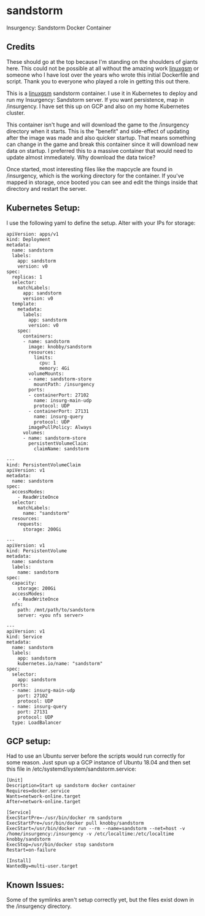 # sandstorm
Insurgency: Sandstorm Docker Container

## Credits
These should go at the top because I'm standing on the shoulders of giants here. This could not be possible at all without the amazing work [linuxgsm](https://linuxgsm.com) or someone who I have lost over the years who wrote this initial Dockerfile and script. Thank you to everyone who played a role in getting this out there.

This is a [linuxgsm](https://linuxgsm.com/) sandstorm container. I use it in Kubernetes to deploy and run my Insurgency: Sandstorm server. If you want persistence, map in /insurgency. I have set this up on GCP and also on my home Kubernetes cluster.

This container isn't huge and will download the game to the /insurgency directory when it starts. This is the "benefit" and side-effect of updating after the image was made and also quicker startup. That means something can change in the game and break this container since it will download new data on startup. I preferred this to a massive container that would need to update almost immediately. Why download the data twice?

Once started, most interesting files like the mapcycle are found in /insurgency, which is the working directory for the container. If you've mapped in storage, once booted you can see and edit the things inside that directory and restart the server.

## Kubernetes Setup:
I use the following yaml to define the setup. Alter with your IPs for storage:

```
apiVersion: apps/v1
kind: Deployment
metadata:
  name: sandstorm
  labels:
    app: sandstorm
    version: v0
spec:
  replicas: 1
  selector:
    matchLabels:
      app: sandstorm
      version: v0
  template:
    metadata:
      labels:
        app: sandstorm
        version: v0
    spec:
      containers:
      - name: sandstorm
        image: knobby/sandstorm
        resources:
          limits:
            cpu: 1
            memory: 4Gi
        volumeMounts:
        - name: sandstorm-store
          mountPath: /insurgency
        ports:
        - containerPort: 27102
          name: insurg-main-udp
          protocol: UDP
        - containerPort: 27131
          name: insurg-query
          protocol: UDP
        imagePullPolicy: Always
      volumes:
      - name: sandstorm-store
        persistentVolumeClaim:
          claimName: sandstorm

---
kind: PersistentVolumeClaim
apiVersion: v1
metadata:
  name: sandstorm
spec:
  accessModes:
    - ReadWriteOnce
  selector:
    matchLabels:
      name: "sandstorm"
  resources:
    requests:
      storage: 200Gi

---
apiVersion: v1
kind: PersistentVolume
metadata:
  name: sandstorm
  labels:
    name: sandstorm
spec:
  capacity:
    storage: 200Gi
  accessModes:
    - ReadWriteOnce
  nfs:
    path: /mnt/path/to/sandstorm
    server: <you nfs server>

---
apiVersion: v1
kind: Service
metadata:
  name: sandstorm
  labels:
    app: sandstorm
    kubernetes.io/name: "sandstorm"
spec:
  selector:
    app: sandstorm
  ports:
  - name: insurg-main-udp
    port: 27102
    protocol: UDP
  - name: insurg-query
    port: 27131
    protocol: UDP
  type: LoadBalancer
```

## GCP setup:
Had to use an Ubuntu server before the scripts would run correctly for some reason. Just spun up a GCP instance of Ubuntu 18.04 and then set this file in /etc/systemd/system/sandstorm.service:
```
[Unit]
Description=Start up sandstorm docker container
Requires=docker.service
Wants=network-online.target
After=network-online.target

[Service]
ExecStartPre=-/usr/bin/docker rm sandstorm
ExecStartPre=/usr/bin/docker pull knobby/sandstorm
ExecStart=/usr/bin/docker run --rm --name=sandstorm --net=host -v /home/insurgency:/insurgency -v /etc/localtime:/etc/localtime knobby/sandstorm
ExecStop=/usr/bin/docker stop sandstorm
Restart=on-failure

[Install]
WantedBy=multi-user.target
```

## Known Issues:
Some of the symlinks aren't setup correctly yet, but the files exist down in the /insurgency directory.
